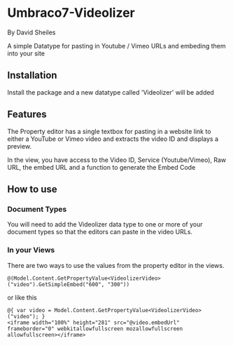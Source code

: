 # Umbraco7-Videolizer
By David Sheiles

A simple Datatype for pasting in Youtube / Vimeo URLs and embeding them into your site

## Installation
Install the package and a new datatype called 'Videolizer' will be added

## Features
The Property editor has a single textbox for pasting in a website link to
either a YouTube or Vimeo video and extracts the video ID and displays a preview.

In the view, you have access to the Video ID, Service (Youtube/Vimeo), Raw URL, the embed URL
and a function to generate the Embed Code

## How to use

### Document Types
You will need to add the Videolizer data type to one or more of your document types so that the
editors can paste in the video URLs.

### In your Views
There are two ways to use the values from the property editor in the views.

```
@(Model.Content.GetPropertyValue<VideolizerVideo>("video").GetSimpleEmbed("600", "300"))
```

or like this

```
@{ var video = Model.Content.GetPropertyValue<VideolizerVideo>("video"); }
<iframe width="100%" height="281" src="@video.embedUrl" frameborder="0" webkitallowfullscreen mozallowfullscreen allowfullscreen></iframe>
 ```